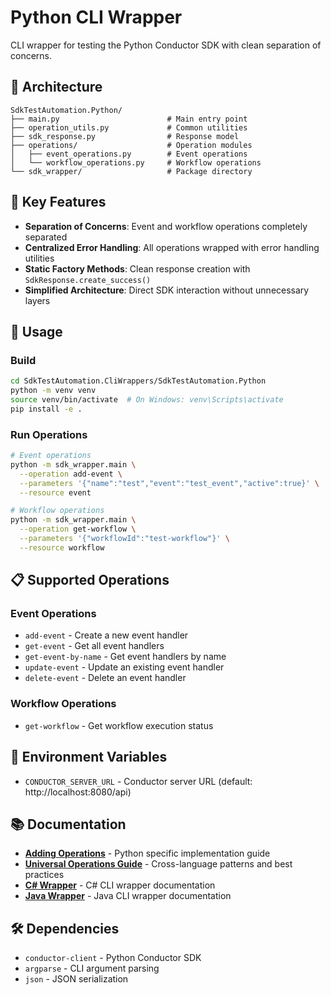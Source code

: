 # Python CLI Wrapper

CLI wrapper for testing the Python Conductor SDK with clean separation of concerns.

## 📁 Architecture

```
SdkTestAutomation.Python/
├── main.py                        # Main entry point
├── operation_utils.py             # Common utilities
├── sdk_response.py                # Response model
├── operations/                    # Operation modules
│   ├── event_operations.py        # Event operations
│   └── workflow_operations.py     # Workflow operations
└── sdk_wrapper/                   # Package directory
```

## 🎯 Key Features

- **Separation of Concerns**: Event and workflow operations completely separated
- **Centralized Error Handling**: All operations wrapped with error handling utilities
- **Static Factory Methods**: Clean response creation with `SdkResponse.create_success()`
- **Simplified Architecture**: Direct SDK interaction without unnecessary layers

## 🚀 Usage

### Build
```bash
cd SdkTestAutomation.CliWrappers/SdkTestAutomation.Python
python -m venv venv
source venv/bin/activate  # On Windows: venv\Scripts\activate
pip install -e .
```

### Run Operations
```bash
# Event operations
python -m sdk_wrapper.main \
  --operation add-event \
  --parameters '{"name":"test","event":"test_event","active":true}' \
  --resource event

# Workflow operations
python -m sdk_wrapper.main \
  --operation get-workflow \
  --parameters '{"workflowId":"test-workflow"}' \
  --resource workflow
```

## 📋 Supported Operations

### Event Operations
- `add-event` - Create a new event handler
- `get-event` - Get all event handlers
- `get-event-by-name` - Get event handlers by name
- `update-event` - Update an existing event handler
- `delete-event` - Delete an event handler

### Workflow Operations
- `get-workflow` - Get workflow execution status

## 🔧 Environment Variables

- `CONDUCTOR_SERVER_URL` - Conductor server URL (default: http://localhost:8080/api)

## 📚 Documentation

- **[Adding Operations](ADDING_OPERATIONS.md)** - Python specific implementation guide
- **[Universal Operations Guide](../../ADDING_OPERATIONS_GUIDE.md)** - Cross-language patterns and best practices
- **[C# Wrapper](../SdkTestAutomation.CSharp/README.md)** - C# CLI wrapper documentation
- **[Java Wrapper](../SdkTestAutomation.Java/README.md)** - Java CLI wrapper documentation

## 🛠️ Dependencies

- `conductor-client` - Python Conductor SDK
- `argparse` - CLI argument parsing
- `json` - JSON serialization 